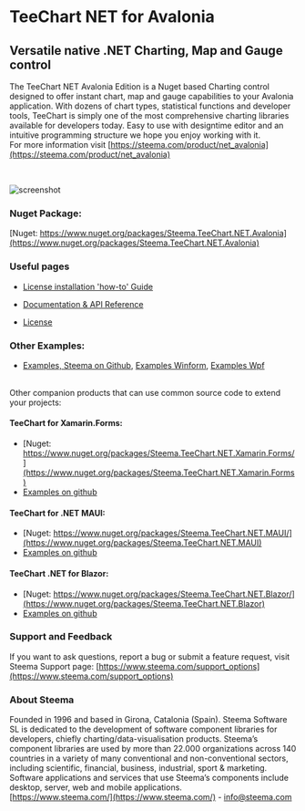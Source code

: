 # TeeChart NET for Avalonia 
## Versatile native .NET Charting, Map and Gauge control

The TeeChart NET Avalonia Edition is a Nuget based Charting control designed to offer instant chart, map and gauge capabilities to your Avalonia application. With dozens of chart types, statistical functions and developer tools, TeeChart is simply one of the most comprehensive charting libraries available for developers today. Easy to use with designtime editor and an intuitive programming structure we hope you enjoy working with it. 
<br>
For more information visit [https://steema.com/product/net_avalonia](https://steema.com/product/net_avalonia)

<br>

![screenshot](https://www.steema.com/uploads/products/composite.png "Charts for Avalonia")

### Nuget Package:
[Nuget: https://www.nuget.org/packages/Steema.TeeChart.NET.Avalonia](https://www.nuget.org/packages/Steema.TeeChart.NET.Avalonia)

### Useful pages
 
- [License installation 'how-to' Guide](https://www.steema.com/docs/teechart/introdocs/teeavalonia.html)
 
- [Documentation & API Reference](http://www.teechart.net/docs/TeeChartNET/)

- [License](https://www.steema.com/licensing/net_avalonia)

### Other Examples:

- [Examples, Steema on Github](https://github.com/Steema),
  [Examples Winform](https://github.com/Steema/TeeChart-for-.NET-CSharp-WinForms-samples),
  [Examples Wpf](https://github.com/Steema/TeeChart-for-.NET-CSharp-WPF-samples)


<br>
Other companion products that can use common source code to extend your projects:

#### TeeChart for Xamarin.Forms:
- [Nuget: https://www.nuget.org/packages/Steema.TeeChart.NET.Xamarin.Forms/](https://www.nuget.org/packages/Steema.TeeChart.NET.Xamarin.Forms)
- [Examples on github](https://github.com/Steema/TeeChart-NET-Pro-Samples/tree/main/Xamarin)

#### TeeChart for .NET MAUI:
- [Nuget: https://www.nuget.org/packages/Steema.TeeChart.NET.MAUI/](https://www.nuget.org/packages/Steema.TeeChart.NET.MAUI)
- [Examples on github](https://github.com/Steema/TeeChart-NET-Pro-Samples/tree/main/MAUI)

#### TeeChart .NET for Blazor:
- [Nuget: https://www.nuget.org/packages/Steema.TeeChart.NET.Blazor/](https://www.nuget.org/packages/Steema.TeeChart.NET.Blazor)
- [Examples on github](https://github.com/Steema/TeeChart-NET-Pro-Samples/tree/main/Blazor)


### Support and Feedback

If you want to ask questions, report a bug or submit a feature request, visit Steema Support page: [https://www.steema.com/support_options](https://www.steema.com/support_options)

### About Steema

Founded in 1996 and based in Girona, Catalonia (Spain). Steema Software SL is dedicated to the development of software component libraries for developers, chiefly charting/data-visualisation products.
Steema’s component libraries are used by more than 22.000 organizations across 140 countries in a variety of many conventional and non-conventional sectors, including scientific, financial, business, industrial, sport & marketing.
Software applications and services that use Steema’s components include desktop, server, web and mobile applications.<br>
[https://www.steema.com/](https://www.steema.com/) - info@steema.com



